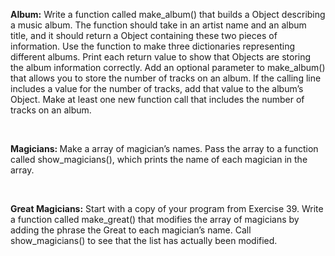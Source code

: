 <p><b>Album:</b> Write a function called make_album() that builds a Object describing a music album. The function should take in an artist name and an album title, and it should return a Object containing these two pieces of information. Use the function to make three dictionaries representing different albums. Print each return value to show that Objects are storing the album information correctly. Add an optional parameter to make_album() that allows you to store the number of tracks on an album. If the calling line includes a value for the number of tracks, add that value to the album’s Object. Make at least one new function call that includes the number of tracks on an album.
</p>
<br>
<p><b>Magicians: </b>Make a array of magician’s names. Pass the array to a function called show_magicians(), which prints the name of each magician in the array.</p>
<br>
<p><b>Great Magicians:</b> Start with a copy of your program from Exercise 39. Write a function called make_great() that modifies the array of magicians by adding the phrase the Great to each magician’s name. Call show_magicians() to see that the list has actually been modified.</p>
<br>
